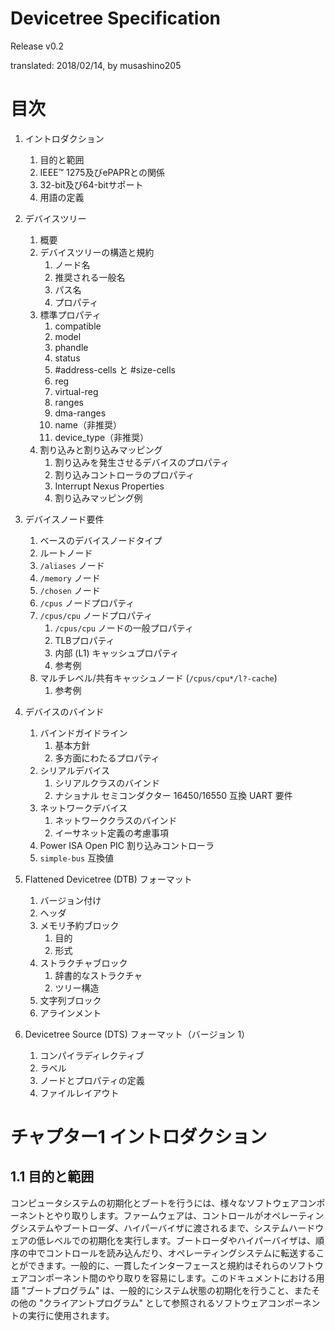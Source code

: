 Devicetree Specification
===
Release v0.2

translated: 2018/02/14, by musashino205


# 目次
1. イントロダクション  
	1. 目的と範囲
	1. IEEE&trade; 1275及びePAPRとの関係
	1. 32-bit及び64-bitサポート
	1. 用語の定義

1. デバイスツリー
	1. 概要
	1. デバイスツリーの構造と規約
		1. ノード名
		1. 推奨される一般名
		1. パス名
		1. プロパティ
	1. 標準プロパティ
		1. compatible
		1. model
		1. phandle
		1. status
		1. #address-cells と #size-cells
		1. reg
		1. virtual-reg
		1. ranges
		1. dma-ranges
		1. name（非推奨）
		1. device_type（非推奨）
	1. 割り込みと割り込みマッピング
		1. 割り込みを発生させるデバイスのプロパティ
		1. 割り込みコントローラのプロパティ
		1. Interrupt Nexus Properties
		1. 割り込みマッピング例

1. デバイスノード要件
	1. ベースのデバイスノードタイプ
	1. ルートノード
	1. ```/aliases``` ノード
	1. ```/memory``` ノード
	1. ```/chosen``` ノード
	1. ```/cpus``` ノードプロパティ
	1. ```/cpus/cpu``` ノードプロパティ
		1. ```/cpus/cpu``` ノードの一般プロパティ
		1. TLBプロパティ
		1. 内部 (L1) キャッシュプロパティ
		1. 参考例
	1. マルチレベル/共有キャッシュノード (```/cpus/cpu*/l?-cache```)
		1. 参考例

1. デバイスのバインド
	1. バインドガイドライン
		1. 基本方針
		1. 多方面にわたるプロパティ
	1. シリアルデバイス
		1. シリアルクラスのバインド
		1. ナショナル セミコンダクター 16450/16550 互換 UART 要件
	1. ネットワークデバイス
		1. ネットワーククラスのバインド
		1. イーサネット定義の考慮事項
	1. Power ISA Open PIC 割り込みコントローラ
	1. ```simple-bus``` 互換値

1. Flattened Devicetree (DTB) フォーマット
	1. バージョン付け
	1. ヘッダ
	1. メモリ予約ブロック
		1. 目的
		1. 形式
	1. ストラクチャブロック
		1. 辞書的なストラクチャ
		1. ツリー構造
	1. 文字列ブロック
	1. アラインメント

1. Devicetree Source (DTS) フォーマット（バージョン 1）
	1. コンパイラディレクティブ
	1. ラベル
	1. ノードとプロパティの定義
	1. ファイルレイアウト


# チャプター1 イントロダクション
## 1.1 目的と範囲
コンピュータシステムの初期化とブートを行うには、様々なソフトウェアコンポーネントとやり取りします。ファームウェアは、コントロールがオペレーティングシステムやブートローダ、ハイパーバイザに渡されるまで、システムハードウェアの低レベルでの初期化を実行します。ブートローダやハイパーバイザは、順序の中でコントロールを読み込んだり、オペレーティングシステムに転送することができます。一般的に、一貫したインターフェースと規約はそれらのソフトウェアコンポーネント間のやり取りを容易にします。このドキュメントにおける用語 "ブートプログラム" は、一般的にシステム状態の初期化を行うこと、またその他の "クライアントプログラム" として参照されるソフトウェアコンポーネントの実行に使用されます。